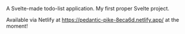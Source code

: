 A Svelte-made todo-list application. My first proper Svelte project.

Available via Netlify at https://pedantic-pike-8eca6d.netlify.app/ at the moment!
